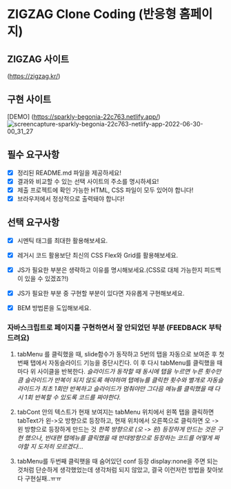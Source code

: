 # ZIGZAG Clone Coding (반응형 홈페이지)

## ZIGZAG 사이트
(https://zigzag.kr/)

## 구현 사이트
[DEMO] (https://sparkly-begonia-22c763.netlify.app/)
![screencapture-sparkly-begonia-22c763-netlify-app-2022-06-30-00_31_27](https://user-images.githubusercontent.com/94670754/176476543-c33cce0b-ae0d-4ddc-954b-125351367f6a.png)


## 필수 요구사항

- [x] 정리된 README.md 파일을 제공하세요!
- [x] 결과와 비교할 수 있는 선택 사이트의 주소를 명시하세요!
- [x] 제출 프로젝트에 확인 가능한 HTML, CSS 파일이 모두 있어야 합니다!
- [x] 브라우저에서 정상적으로 출력돼야 합니다!

## 선택 요구사항

- [x] 시멘틱 태그를 최대한 활용해보세요.
- [x] 레거시 코드 활용보단 최신의 CSS Flex와 Grid를 활용해보세요.
- [x] JS가 필요한 부분은 생략하고 이유를 명시해보세요.(CSS로 대체 가능한지 피드백이 있을 수 있겠죠?!)
- [x] JS가 필요한 부분 중 구현할 부분이 있다면 자유롭게 구현해보세요.
- [x] BEM 방법론을 도입해보세요.



### 자바스크립트로 페이지를 구현하면서 잘 안되었던 부분 (FEEDBACK 부탁드려요)

1. tabMenu 를 클릭했을 때, slide함수가 동작하고 5번의 탭을 자동으로 보여준 후 첫번째 탭에서 자동슬라이드 기능을 중단시킨다.
   이 후 다시 tabMenu를 클릭했을 때마다 위 사이클을 반복한다. 
   *슬라이드가 동작할 때 동시에 탭을 누르면 누른 횟수만큼 슬라이드가 반복이 되지 않도록 해야하며
   탭메뉴를 클릭한 횟수와 별개로 자동슬라이드가 최초 1회만 반복하고 슬라이드가 멈춰야만 그다음 메뉴를 클릭했을 때 다시 1회 반복할 수 있도록 코드를 짜야한다.*
   
2. tabCont 안의 텍스트가 현재 보여지는 tabMenu 위치에서 왼쪽 탭을 클릭하면 tabText가 왼->오 방향으로 등장하고,
   현재 위치에서 오른쪽으로 클릭하면 오 -> 왼 방향으로 등장하게 만드는 것
   *한쪽 방향으로 (오 -> 왼) 등장하게 만드는 것은 구현 했으나, 반대편 탭메뉴를 클릭했을 때 반대방향으로 등장하는 코드를 어떻게 짜야할 지 도저히 모르겠다...*
   
3. tabMenu를 두번째 클릭햇을 때 숨어있던 conf 등장
   display:none을 주면 되는 것처럼 단순하게 생각했었는데 생각처럼 되지 않았고, 결국 이런저런 방법을 찾아보다 구현실패..ㅠㅠ
   
   
